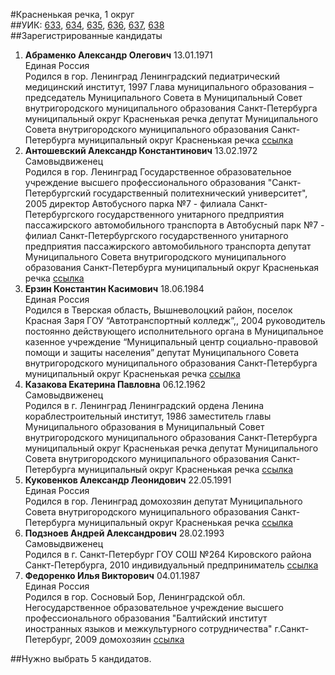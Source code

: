 #Красненькая речка, 1 округ  
##УИК: [633](../../tik7/uik633.md), [634](../../tik7/uik634.md), [635](../../tik7/uik635.md), [636](../../tik7/uik636.md), [637](../../tik7/uik637.md), [638](../../tik7/uik638.md)  
##Зарегистрированные кандидаты
1. **Абраменко Александр Олегович** 13.01.1971  
Единая Россия  
Родился в гор. Ленинград
Ленинградский педиатрический медицинский институт, 1997
Глава муниципального образования &ndash; председатель Муниципального Совета в Муниципальный Совет внутригородского муниципального образования Санкт-Петербурга муниципальный округ Красненькая речка
депутат  Муниципального Совета внутригородского муниципального образования Санкт-Петербурга муниципальный округ Красненькая речка
[ссылка](http://www.st-petersburg.vybory.izbirkom.ru/region/region/st-petersburg?action=show&root=1&tvd=4784020282744&vrn=4784020282744&region=78&global=&sub_region=78&prver=0&pronetvd=null&type=341&vibid=4784020301757)  
2. **Антошевский Александр Константинович** 13.02.1972  
Самовыдвиженец  
Родился в гор. Ленинград
Государственное образовательное учреждение высшего профессионального образования "Санкт-Петербургский государственный политехнический университет", 2005
директор Автобусного парка №7 - филиала Санкт-Петербургского государственного унитарного предприятия пассажирского автомобильного транспорта в Автобусный парк №7 - филиал Санкт-Петербургского государственного унитарного предприятия пассажирского автомобильного транспорта
депутат Муниципального Совета внутригородского муниципального образования Санкт-Петербурга муниципальный округ Красненькая речка
[ссылка](http://www.st-petersburg.vybory.izbirkom.ru/region/region/st-petersburg?action=show&root=1&tvd=4784020282744&vrn=4784020282744&region=78&global=&sub_region=78&prver=0&pronetvd=null&type=341&vibid=4784020283062)  
3. **Ерзин Константин Касимович** 18.06.1984  
Единая Россия  
Родился в Тверская область, Вышневолоцкий район, поселок Красная Заря
ГОУ &ldquo;Автотранспортный колледж&rdquo;,, 2004
руководитель постоянно действующего исполнительного органа в Муниципальное казенное учреждение &ldquo;Муниципальный центр социально-правовой помощи и защиты населения&rdquo;
депутат  Муниципального Совета внутригородского муниципального образования Санкт-Петербурга муниципальный округ Красненькая речка
[ссылка](http://www.st-petersburg.vybory.izbirkom.ru/region/region/st-petersburg?action=show&root=1&tvd=4784020282744&vrn=4784020282744&region=78&global=&sub_region=78&prver=0&pronetvd=null&type=341&vibid=4784020301791)  
4. **Казакова Екатерина Павловна** 06.12.1962  
Самовыдвиженец  
Родился в г. Ленинград
Ленинградский ордена Ленина кораблестроительный институт, 1986
заместитель главы Муниципального образования в Муниципальный Совет внутригородского муниципального образования Санкт-Петербурга муниципальный округ Красненькая речка
депутат Муниципального Совета внутригородского муниципального образования Санкт-Петербурга муниципальный округ Красненькая речка
[ссылка](http://www.st-petersburg.vybory.izbirkom.ru/region/region/st-petersburg?action=show&root=1&tvd=4784020282744&vrn=4784020282744&region=78&global=&sub_region=78&prver=0&pronetvd=null&type=341&vibid=4784020283044)  
5. **Куковенков Александр Леонидович** 22.05.1991  
Единая Россия  
Родился в гор. Ленинград
домохозяин
депутат Муниципального Совета внутригородского муниципального образования Санкт-Петербурга муниципальный округ Красненькая речка
[ссылка](http://www.st-petersburg.vybory.izbirkom.ru/region/region/st-petersburg?action=show&root=1&tvd=4784020282744&vrn=4784020282744&region=78&global=&sub_region=78&prver=0&pronetvd=null&type=341&vibid=4784020301802)  
6. **Подзноев Андрей Александрович** 28.02.1993  
Самовыдвиженец  
Родился в г. Санкт-Петербург
ГОУ СОШ №264 Кировского района Санкт-Петербурга, 2010
индивидуальный предприниматель
[ссылка](http://www.st-petersburg.vybory.izbirkom.ru/region/region/st-petersburg?action=show&root=1&tvd=4784020282744&vrn=4784020282744&region=78&global=&sub_region=78&prver=0&pronetvd=null&type=341&vibid=4784020308542)  
7. **Федоренко Илья Викторович** 04.01.1987  
Единая Россия  
Родился в гор. Сосновый Бор, Ленинградской обл.
Негосударственное образовательное учреждение высшего профессионального образования "Балтийский институт иностранных языков и межкультурного сотрудничества" г.Санкт-Петербург, 2009
домохозяин
[ссылка](http://www.st-petersburg.vybory.izbirkom.ru/region/region/st-petersburg?action=show&root=1&tvd=4784020282744&vrn=4784020282744&region=78&global=&sub_region=78&prver=0&pronetvd=null&type=341&vibid=4784020301864)  

##Нужно выбрать 5 кандидатов.
